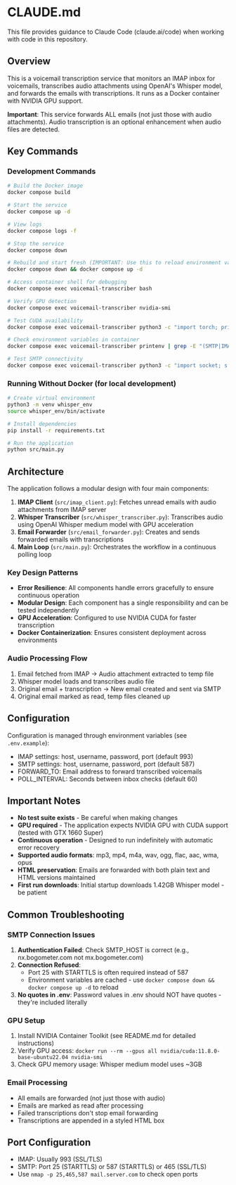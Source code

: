 # CLAUDE.md

This file provides guidance to Claude Code (claude.ai/code) when working with code in this repository.

## Overview

This is a voicemail transcription service that monitors an IMAP inbox for voicemails, transcribes audio attachments using OpenAI's Whisper model, and forwards the emails with transcriptions. It runs as a Docker container with NVIDIA GPU support.

**Important**: This service forwards ALL emails (not just those with audio attachments). Audio transcription is an optional enhancement when audio files are detected.

## Key Commands

### Development Commands

```bash
# Build the Docker image
docker compose build

# Start the service
docker compose up -d

# View logs
docker compose logs -f

# Stop the service
docker compose down

# Rebuild and start fresh (IMPORTANT: Use this to reload environment variables)
docker compose down && docker compose up -d

# Access container shell for debugging
docker compose exec voicemail-transcriber bash

# Verify GPU detection
docker compose exec voicemail-transcriber nvidia-smi

# Test CUDA availability
docker compose exec voicemail-transcriber python3 -c "import torch; print(f'CUDA available: {torch.cuda.is_available()}')"

# Check environment variables in container
docker compose exec voicemail-transcriber printenv | grep -E "(SMTP|IMAP|FORWARD)"

# Test SMTP connectivity
docker compose exec voicemail-transcriber python3 -c "import socket; s = socket.socket(); s.settimeout(5); result = s.connect_ex(('nx.bogometer.com', 25)); print('Port 25:', 'open' if result == 0 else f'error {result}')"
```

### Running Without Docker (for local development)

```bash
# Create virtual environment
python3 -m venv whisper_env
source whisper_env/bin/activate

# Install dependencies
pip install -r requirements.txt

# Run the application
python src/main.py
```

## Architecture

The application follows a modular design with four main components:

1. **IMAP Client** (`src/imap_client.py`): Fetches unread emails with audio attachments from IMAP server
2. **Whisper Transcriber** (`src/whisper_transcriber.py`): Transcribes audio using OpenAI Whisper medium model with GPU acceleration
3. **Email Forwarder** (`src/email_forwarder.py`): Creates and sends forwarded emails with transcriptions
4. **Main Loop** (`src/main.py`): Orchestrates the workflow in a continuous polling loop

### Key Design Patterns

- **Error Resilience**: All components handle errors gracefully to ensure continuous operation
- **Modular Design**: Each component has a single responsibility and can be tested independently
- **GPU Acceleration**: Configured to use NVIDIA CUDA for faster transcription
- **Docker Containerization**: Ensures consistent deployment across environments

### Audio Processing Flow

1. Email fetched from IMAP → Audio attachment extracted to temp file
2. Whisper model loads and transcribes audio file
3. Original email + transcription → New email created and sent via SMTP
4. Original email marked as read, temp files cleaned up

## Configuration

Configuration is managed through environment variables (see `.env.example`):
- IMAP settings: host, username, password, port (default 993)
- SMTP settings: host, username, password, port (default 587)
- FORWARD_TO: Email address to forward transcribed voicemails
- POLL_INTERVAL: Seconds between inbox checks (default 60)

## Important Notes

- **No test suite exists** - Be careful when making changes
- **GPU required** - The application expects NVIDIA GPU with CUDA support (tested with GTX 1660 Super)
- **Continuous operation** - Designed to run indefinitely with automatic error recovery
- **Supported audio formats**: mp3, mp4, m4a, wav, ogg, flac, aac, wma, opus
- **HTML preservation**: Emails are forwarded with both plain text and HTML versions maintained
- **First run downloads**: Initial startup downloads 1.42GB Whisper model - be patient

## Common Troubleshooting

### SMTP Connection Issues
1. **Authentication Failed**: Check SMTP_HOST is correct (e.g., nx.bogometer.com not mx.bogometer.com)
2. **Connection Refused**: 
   - Port 25 with STARTTLS is often required instead of 587
   - Environment variables are cached - use `docker compose down && docker compose up -d` to reload
3. **No quotes in .env**: Password values in .env should NOT have quotes - they're included literally

### GPU Setup
1. Install NVIDIA Container Toolkit (see README.md for detailed instructions)
2. Verify GPU access: `docker run --rm --gpus all nvidia/cuda:11.8.0-base-ubuntu22.04 nvidia-smi`
3. Check GPU memory usage: Whisper medium model uses ~3GB

### Email Processing
- All emails are forwarded (not just those with audio)
- Emails are marked as read after processing
- Failed transcriptions don't stop email forwarding
- Transcriptions are appended in a styled HTML box

## Port Configuration
- IMAP: Usually 993 (SSL/TLS)
- SMTP: Port 25 (STARTTLS) or 587 (STARTTLS) or 465 (SSL/TLS)
- Use `nmap -p 25,465,587 mail.server.com` to check open ports